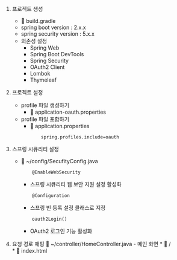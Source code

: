 1. 프로젝트 생성
    - 📄 build.gradle
    - spring boot version       : 2.x.x
    - spring security version   : 5.x.x
    - 의존성 설정
        * Spring Web
        * Spring Boot DevTools
        * Spring Security
        * OAuth2 Client
        * Lombok
        * Thymeleaf

2. 프로젝트 설정
    - profile 파일 생성하기
        * 📄 application-oauth.properties
    - profile 파일 포함하기
        * 📄 application.properties
            ```
                spring.profiles.include=oauth
            ```

3. 스프링 시큐리티 설정
    - 📄 ~/config/SecufityConfig.java

        ```
            @EnableWebSecurity
        ```
        * 스프링 시큐리티 웹 보안 지원 설정 활성화
        
        ```
            @Configuration
        ```
        * 스프링 빈 등록 설정 클래스로 지정

        ```
            oauth2Login()
        ```
        * OAuth2 로그인 기능 활성화


4. 요청 경로 매핑
    📄 ~/controller/HomeController.java
        - 메인 화면
            * 🔗 /  
            * 📄 index.html

        

    
